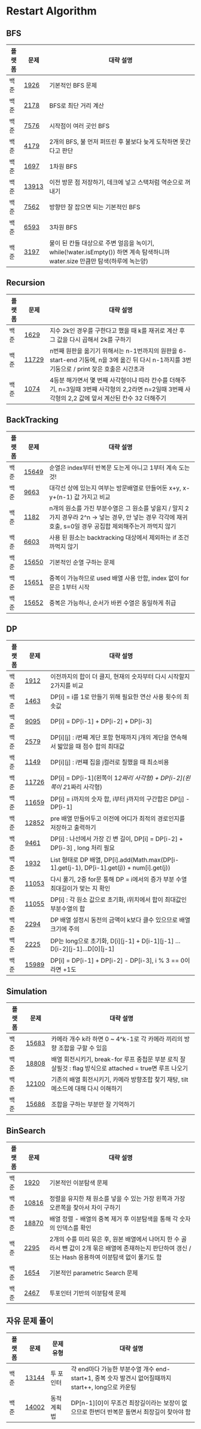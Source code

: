 # Restart Algorithm

## BFS
| 플랫폼 | 문제 | 대략 설명 | 
| ---- |-----| ------ |
| 백준 | [1926](https://www.acmicpc.net/problem/1926) | 기본적인 BFS 문제 |
| 백준 | [2178](https://www.acmicpc.net/problem/2178) | BFS로 최단 거리 계산 |
| 백준 | [7576](https://www.acmicpc.net/problem/7576) | 시작점이 여러 곳인 BFS |
| 백준 | [4179](https://www.acmicpc.net/problem/4179) | 2개의 BFS, 불 먼저 퍼뜨린 후 불보다 늦게 도착하면 못간다고 판단 |
| 백준 | [1697](https://www.acmicpc.net/problem/1697) | 1차원 BFS |
| 백준 | [13913](https://www.acmicpc.net/problem/13913) | 이전 방문 점 저장하기, 데크에 넣고 스택처럼 역순으로 꺼내기 |
| 백준 | [7562](https://www.acmicpc.net/problem/7562) | 방향만 잘 잡으면 되는 기본적인 BFS |
| 백준 | [6593](https://www.acmicpc.net/problem/6593) | 3차원 BFS | 
| 백준 | [3197](https://www.acmicpc.net/problem/3197) | 물이 된 칸들 대상으로 주변 얼음을 녹이기, while(!water.isEmpty()) 하면 계속 탐색하니까 water.size 만큼만 탐색(하루에 녹는양) |

## Recursion
| 플랫폼 | 문제 | 대략 설명 |
| ---- | --- | ------- |
| 백준 | [1629](https://www.acmicpc.net/problem/1629) | 지수 2k인 경우를 구한다고 했을 때 k를 재귀로 계산 후 그 값을 다시 곱해서 2k를 구하기 |
| 백준 | [11729](https://www.acmicpc.net/problem/11729) | n번째 원판을 옮기기 위해서는 n-1번까지의 원판을 6-start-end 기둥에, n을 3에 옮긴 뒤 다시 n-1까지를 3번기둥으로 / print 잦은 호출은 시간초과 |
| 백준 | [1074](https://www.acmicpc.net/problem/1074) | 4등분 해가면서 몇 번째 사각형이냐 따라 칸수를 더해주기, n=3일때 3번째 사각형의 2,2라면 n=2일때 3번째 사각형의 2,2 값에 앞서 계산된 칸수 32 더해주기 |

## BackTracking
| 플랫폼 | 문제 | 대략 설명 |
| ---- | --- | ------ |
| 백준 | [15649](https://www.acmicpc.net/problem/15649) | 순열은 index부터 반복문 도는게 아니고 1부터 계속 도는것! |
| 백준 | [9663](https://www.acmicpc.net/problem/9663) | 대각선 상에 있는지 여부는 방문배열로 만들어둔 x+y, x-y+(n-1) 값 가지고 비교 |
| 백준 | [1182](https://www.acmicpc.net/problem/1182) | n개의 원소를 가진 부분수열은 그 원소를 넣을지 / 말지 2가지 경우라 2^n -> 넣는 경우, 안 넣는 경우 각각에 재귀호출, s=0일 경우 공집합 제외해주는거 까먹지 않기 |
| 백준 | [6603](https://www.acmicpc.net/problem/6603) | 사용 된 원소는 backtracking 대상에서 제외하는 if 조건 까먹지 않기 |
| 백준 | [15650](https://www.acmicpc.net/problem/15650) | 기본적인 순열 구하는 문제 |
| 백준 | [15651](https://www.acmicpc.net/problem/15651) | 중복이 가능하므로 used 배열 사용 안함, index 없이 for문은 1부터 시작 |
| 백준 | [15652](https://www.acmicpc.net/problem/15652) | 중복은 가능하나, 순서가 바뀐 수열은 동일하게 취급 |

## DP
| 플랫폼 | 문제 | 대략 설명 |
| ---- | --- | ------- |
| 백준 | [1912](https://www.acmicpc.net/problem/1912) | 이전까지의 합이 더 클지, 현재의 숫자부터 다시 시작할지 2가지를 비교 |
| 백준 | [1463](https://www.acmicpc.net/problem/1463) | DP[i] = i를 1로 만들기 위해 필요한 연산 사용 횟수의 최솟값 |
| 백준 | [9095](https://www.acmicpc.net/problem/9095) | DP[i] = DP[i-1] + DP[i-2] + DP[i-3] | 
| 백준 | [2579](https://www.acmicpc.net/problem/2579) | DP[i][j] : i번째 계단 포함 현재까지 j개의 계단을 연속해서 밟았을 때 점수 합의 최대값 | 
| 백준 | [1149](https://www.acmicpc.net/problem/1149) | DP[i][j] : i번쨰 집을 j컬러로 칠했을 때 최소비용 |
| 백준 | [11726](https://www.acmicpc.net/problem/11726) | DP[i] = DP[i-1](왼쪽이 1*2짜리 사각형) + DP[i-2](왼쪽이 2*1짜리 사각형) |
| 백준 | [11659](https://www.acmicpc.net/problem/11659) | DP[i] = i까지의 숫자 합, i부터 j까지의 구간합은 DP[j] - DP[i-1] |
| 백준 | [12852](https://www.acmicpc.net/problem/12852) | pre 배열 만들어두고 이전에 어디가 최적의 경로인지를 저장하고 출력하기 |
| 백준 | [9461](https://www.acmicpc.net/problem/9461) | DP[i] : 나선에서 가장 긴 변 길이, DP[i] = DP[i-2] + DP[i-3] , long 처리 필요 |
| 백준 | [1932](https://www.acmicpc.net/problem/1932) | List 형태로 DP 배열, DP[i].add(Math.max(DP[i-1].get(j-1), DP[i-1].get(j)) + num[i].get(j)) |
| 백준 | [11053](https://www.acmicpc.net/problem/11053) | 다시 풀기, 2중 for문 통해 DP = i에서의 증가 부분 수열 최대길이가 맞는 지 확인 |
| 백준 | [11055](https://www.acmicpc.net/problem/11055) | DP[i] : 각 원소 값으로 초기화, i위치에서 합이 최대값인 부분수열의 합 |
| 백준 | [2294](https://www.acmicpc.net/problem/2294) | DP 배열 설정시 동전의 금액이 k보다 클수 있으므로 배열 크기에 주의 |
| 백준 | [2225](https://www.acmicpc.net/problem/2225) | DP는 long으로 초기화, D[i][j-1] + D[i-1][j-1] …D[i-2][j-1]…D[0][j-1] |
| 백준 | [15989](https://www.acmicpc.net/problem/15989) | DP[i] = DP[i-1] + DP[i-2] - DP[i-3], i % 3 == 0이라면 +1도 |

## Simulation
| 플랫폼 | 문제 | 대략 설명 |
| ---- | --- | ------- |
| 백준 | [15683](https://www.acmicpc.net/problem/15683) | 카메라 개수 k라 하면 0 ~ 4^k-1로 각 카메라 끼리의 방향 조합을 구할 수 있음 |
| 백준 | [18808](https://www.acmicpc.net/problem/18808) | 배열 회전시키기, break-for 루프 중첩문 부분 로직 잘 살필것 : flag 방식으로 attached = true면 루프 나오기 |
| 백준 | [12100](https://www.acmicpc.net/problem/12100) | 기존의 배열 회전시키기, 카메라 방향조합 찾기 재탕, tilt 메소드에 대해 다시 이해하기 |
| 백준 | [15686](https://www.acmicpc.net/problem/15686) | 조합을 구하는 부분만 잘 기억하기 |

## BinSearch 
| 플랫폼 | 문제 | 대략 설명 |
| ---- | --- | ------- |
| 백준 | [1920](https://www.acmicpc.net/problem/1920) | 기본적인 이분탐색 문제 |
| 백준 | [10816](https://www.acmicpc.net/problem/10816) | 정렬을 유지한 채 원소를 넣을 수 있는 가장 왼쪽과 가장 오른쪽을 찾아서 차이 구하기 |
| 백준 | [18870](https://www.acmicpc.net/problem/18870) | 배열 정렬 - 배열의 중복 제거 후 이분탐색을 통해 각 숫자의 인덱스를 확인 |
| 백준 | [2295](https://www.acmicpc.net/problem/2295) | 2개의 수를 미리 묶은 후, 원본 배열에서 나머지 한 수 골라서 뺀 값이 2개 묶은 배열에 존재하는지 판단하여 갱신 / 또는 Hash 응용하여 이분탐색 없이 풀기도 함 |
| 백준 | [1654](https://www.acmicpc.net/problem/1654) | 기본적인 parametric Search 문제 |
| 백준 | [2467](https://www.acmicpc.net/problem/2467) | 투포인터 기반의 이분탐색 문제 |

## 자유 문제 풀이
| 플랫폼 | 문제 | 문제 유형 | 대략 설명 |
| ---- | --- | ------- | ------- | 
| 백준 | [13144](https://www.acmicpc.net/problem/13144) | 투 포인터 | 갹 end마다 가능한 부분수열 개수 end-start+1, 중복 숫자 발견시 없어질때까지 start++, long으로 카운팅 |
| 백준 | [14002](https://www.acmicpc.net/problem/14002) | 동적계획법 | DP[n-1][0]이 무조건 최장길이라는 보장이 없으므로 한번더 반복문 돌면서 최장길이 찾아야 함 |